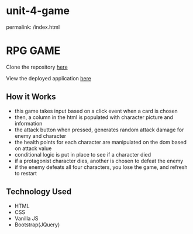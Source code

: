 # unit-4-game
permalink: /index.html

# RPG GAME

Clone the repository [here](https://github.com/bertwinkeller/unit-4-game.git)

View the deployed application [here](https://bertwinkeller.github.io/unit-4-game/#)

## How it Works

- this game takes input based on a click event when a card is chosen
- then, a column in the html is populated with character picture and information
- the attack button when pressed, generates random attack damage for enemy and character
- the health points for each character are manipulated on the dom based on attack value
- conditional logic is put in place to see if a character died
- if a protagonist character dies, another is chosen to defeat the enemy
- if the enemy defeats all four characters, you lose the game, and refresh to restart

## Technology Used
* HTML
* CSS
* Vanilla JS
* Bootstrap(JQuery)
